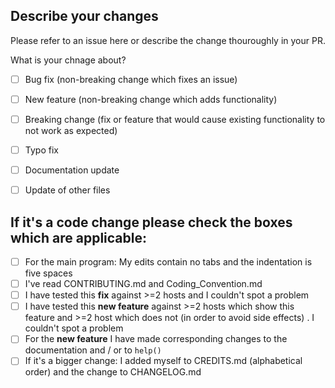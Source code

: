 
## Describe your changes

Please refer to an issue here or describe the change thouroughly in your PR.

What is your chnage about?

- [ ] Bug fix (non-breaking change which fixes an issue)
- [ ] New feature (non-breaking change which adds functionality)
- [ ] Breaking change (fix or feature that would cause existing functionality to not work as expected)
- [ ] Typo fix
- [ ] Documentation update
- [ ] Update of other files


## If it's a code change please check the boxes which are applicable: 
- [ ] For the main program: My edits contain no tabs and the indentation is five spaces
- [ ] I've read CONTRIBUTING.md and Coding_Convention.md 
- [ ] I have tested this __fix__ against >=2 hosts and I couldn't spot a problem
- [ ] I have tested this __new feature__ against >=2 hosts which show this feature and >=2 host which does not (in order to avoid side effects) . I couldn't spot a problem
- [ ] For the __new feature__ I have made corresponding changes to the documentation and / or to ``help()``
- [ ] If it's a bigger change: I added myself to CREDITS.md (alphabetical order) and the change to CHANGELOG.md
